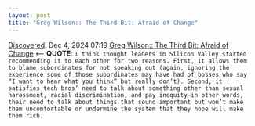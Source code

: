 ```yaml
---
layout: post
title: "Greg Wilson:: The Third Bit: Afraid of Change"
---
```

[Discovered](http://rolandtanglao.com/2020/07/29/p1-blogthis-checkvist-list-links-to-blog/): Dec 4, 2024 07:19 [Greg Wilson:: The Third Bit: Afraid of Change](https://third-bit.com/2018/11/24/afraid-of-change/) <-- **QUOTE**: `I think thought leaders in Silicon Valley started recommending it to each other for two reasons. First, it allows them to blame subordinates for not speaking out (again, ignoring the experience some of those subordinates may have had of bosses who say “I want to hear what you think” but really don’t). Second, it satisfies tech bros’ need to talk about something other than sexual harassment, racial discrimination, and pay inequity—in other words, their need to talk about things that sound important but won’t make them uncomfortable or undermine the system that they hope will make them rich.`
